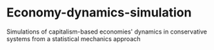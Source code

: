 # Economy-dynamics-simulation
Simulations of capitalism-based economies' dynamics in conservative systems from a statistical mechanics approach
